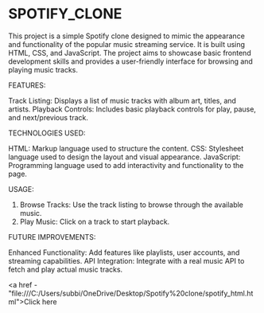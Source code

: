 # SPOTIFY_CLONE

This project is a simple Spotify clone designed to mimic the appearance and functionality of the popular music streaming service. It is built using HTML, CSS, and JavaScript. The project aims to showcase basic frontend development skills and provides a user-friendly interface for browsing and playing music tracks.

FEATURES:

Track Listing: Displays a list of music tracks with album art, titles, and artists.
Playback Controls: Includes basic playback controls for play, pause, and next/previous track.

TECHNOLOGIES USED:

HTML: Markup language used to structure the content.
CSS: Stylesheet language used to design the layout and visual appearance.
JavaScript: Programming language used to add interactivity and functionality to the page.

USAGE:

1. Browse Tracks: Use the track listing to browse through the available music.
2. Play Music: Click on a track to start playback.

FUTURE IMPROVEMENTS:

Enhanced Functionality: Add features like playlists, user accounts, and streaming capabilities.
API Integration: Integrate with a real music API to fetch and play actual music tracks.

 <a href - "file:///C:/Users/subbi/OneDrive/Desktop/Spotify%20clone/spotify_html.html">Click here </a>
